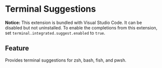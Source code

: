# Terminal Suggestions

**Notice:** This extension is bundled with Visual Studio Code. It can be
disabled but not uninstalled. To enable the completions from this extension, set
`terminal.integrated.suggest.enabled` to `true`.

## Feature

Provides terminal suggestions for zsh, bash, fish, and pwsh.
